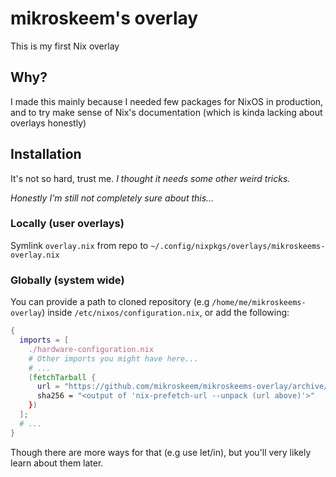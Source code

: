 # mikroskeem's overlay

This is my first Nix overlay

## Why?

I made this mainly because I needed few packages for NixOS in production, and to try make sense of Nix's documentation (which is kinda lacking about overlays honestly)

## Installation

It's not so hard, trust me. _I thought it needs some other weird tricks._

_Honestly I'm still not completely sure about this..._

### Locally (user overlays)

Symlink `overlay.nix` from repo to `~/.config/nixpkgs/overlays/mikroskeems-overlay.nix`

### Globally (system wide)

You can provide a path to cloned repository (e.g `/home/me/mikroskeems-overlay`) inside `/etc/nixos/configuration.nix`,
or add the following:

```nix
{
  imports = [
    ./hardware-configuration.nix
    # Other imports you might have here...
    # ...
    (fetchTarball {
      url = "https://github.com/mikroskeem/mikroskeems-overlay/archive/<the commit hash>.tar.gz"
      sha256 = "<output of 'nix-prefetch-url --unpack (url above)'>"
    })
  ];
  # ...
}
```

Though there are more ways for that (e.g use let/in), but you'll very likely learn about them later.
